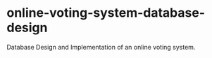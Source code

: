 # online-voting-system-database-design
Database Design and Implementation of an online voting system.
